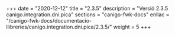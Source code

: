 +++
date        = "2020-12-12"
title       = "2.3.5"
description = "Versió 2.3.5 canigo.integration.dni.pica"
sections    = "canigo-fwk-docs"
enllac		= "/canigo-fwk-docs/documentacio-llibreries/canigo.integration.dni.pica/2.3.5/"
weight		= 5
+++

